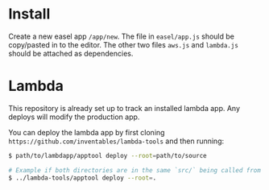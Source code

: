 # Install

Create a new easel app `/app/new`. The file in `easel/app.js` should be copy/pasted in to the editor. The other two files `aws.js` and `lambda.js` should be attached as dependencies.

# Lambda

This repository is already set up to track an installed lambda app. Any deploys will modify the production app.

You can deploy the lambda app by first cloning `https://github.com/inventables/lambda-tools` and then running:

```bash
$ path/to/lambdapp/apptool deploy --root=path/to/source

# Example if both directories are in the same `src/` being called from `src/dxfimport`
$ ../lambda-tools/apptool deploy --root=.
```
